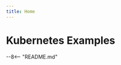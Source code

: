 ```yaml
---
title: Home
---
```


# Kubernetes Examples

--8<-- "README.md"

<!-- The home page references the README of the repo -->
